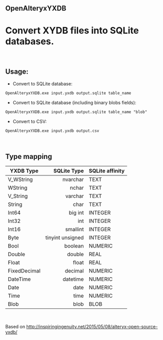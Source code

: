 ## OpenAlteryxYXDB

# Convert XYDB files into SQLite databases.

&nbsp;

## Usage:

- Convert to SQLite database:

`` OpenAlteryxYXDB.exe input.yxdb output.sqlite table_name ``

- Convert to SQLite database (including binary blobs fields):

`` OpenAlteryxYXDB.exe input.yxdb output.sqlite table_name "blob" ``

- Convert to CSV:

`` OpenAlteryxYXDB.exe input.yxdb output.csv ``


&nbsp;

## Type mapping


| YXDB Type | SQLite Type | SQLite affinity |
| --- | ---: | :--- |
| V_WString | nvarchar | TEXT |
| WString | nchar | TEXT |
| V_String | varchar | TEXT |
| String | char | TEXT |
| Int64 | big int | INTEGER |
| Int32 | int | INTEGER |
| Int16 | smallint | INTEGER |
| Byte | tinyint unsigned | INTEGER |
| Bool | boolean | NUMERIC |
| Double | double | REAL |
| Float | float | REAL |
| FixedDecimal | decimal | NUMERIC |
| DateTime | datetime | NUMERIC |
| Date | date | NUMERIC |
| Time | time | NUMERIC |
| Blob | blob | BLOB |


&nbsp;


Based on http://inspiringingenuity.net/2015/05/08/alteryx-open-source-yxdb/
